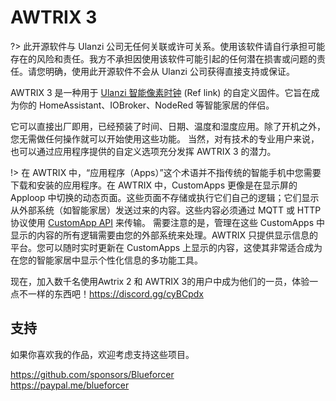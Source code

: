 # AWTRIX 3

?> 此开源软件与 Ulanzi 公司无任何关联或许可关系。使用该软件请自行承担可能存在的风险和责任。我方不承担因使用该软件可能引起的任何潜在损害或问题的责任。请您明确，使用此开源软件不会从 Ulanzi 公司获得直接支持或保证。

AWTRIX 3 是一种用于 [Ulanzi 智能像素时钟](https://www.ulanzi.com/products/ulanzi-pixel-smart-clock-2882?ref=28e02dxl) (Ref link) 的自定义固件。它旨在成为你的 HomeAssistant、IOBroker、NodeRed 等智能家居的伴侣。

它可以直接出厂即用，已经预装了时间、日期、温度和湿度应用。除了开机之外，您无需做任何操作就可以开始使用这些功能。
当然，对有技术的专业用户来说，也可以通过应用程序提供的自定义选项充分发挥 AWTRIX 3 的潜力。

!> 在 AWTRIX 中，“应用程序（Apps）”这个术语并不指传统的智能手机中您需要下载和安装的应用程序。在 AWTRIX 中，CustomApps 更像是在显示屏的 Apploop 中切换的动态页面。这些页面不存储或执行它们自己的逻辑；它们显示从外部系统（如智能家居）发送过来的内容。这些内容必须通过 MQTT 或 HTTP 协议使用 [CustomApp API](https://blueforcer.github.io/awtrix3/#/api?id=custom-apps-and-notifications) 来传输。
需要注意的是，管理在这些 CustomApps 中显示的内容的所有逻辑需要由您的外部系统来处理。AWTRIX 只提供显示信息的平台。您可以随时实时更新在 CustomApps 上显示的内容，这使其非常适合成为在您的智能家居中显示个性化信息的多功能工具。

现在，加入数千名使用Awtrix 2 和 AWTRIX 3的用户中成为他们的一员，体验一点不一样的东西吧！https://discord.gg/cyBCpdx 

## 支持

如果你喜欢我的作品，欢迎考虑支持这些项目。

https://github.com/sponsors/Blueforcer  
https://paypal.me/blueforcer 
